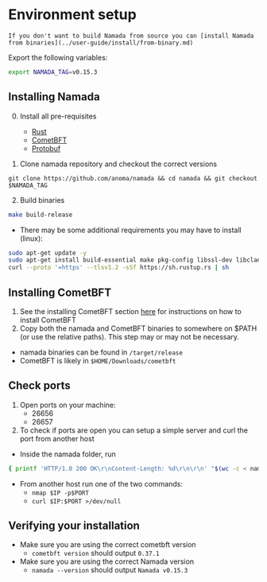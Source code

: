 # Environment setup
```admonish note
If you don't want to build Namada from source you can [install Namada from binaries](../user-guide/install/from-binary.md)
```

Export the following variables:

```bash
export NAMADA_TAG=v0.15.3
```


## Installing Namada
0. Install all pre-requisites
    - [Rust](https://www.rust-lang.org/tools/install)
    - [CometBFT](../install/installing-cometbft.md)
    - [Protobuf](../install/from-source.md#pre-requisites)

1. Clone namada repository and checkout the correct versions

```shell
git clone https://github.com/anoma/namada && cd namada && git checkout $NAMADA_TAG
```
2. Build binaries
```bash
make build-release
```
- There may be some additional requirements you may have to install (linux):
```bash
sudo apt-get update -y
sudo apt-get install build-essential make pkg-config libssl-dev libclang-dev -y
curl --proto '=https' --tlsv1.2 -sSf https://sh.rustup.rs | sh
```

## Installing CometBFT
1. See the installing CometBFT section [here](../install/installing-tendermint.md) for instructions on how to install CometBFT
2. Copy both the namada and CometBFT binaries to somewhere on $PATH (or use the relative paths). This step may or may not be necessary.
    
- namada binaries can be found in `/target/release`
- CometBFT is likely in `$HOME/Downloads/cometbft`

## Check ports
1. Open ports on your machine:
    - 26656
    - 26657
2. To check if ports are open you can setup a simple server and curl the port from another host
        
- Inside the namada folder, run 
``` bash
{ printf 'HTTP/1.0 200 OK\r\nContent-Length: %d\r\n\r\n' "$(wc -c < namada)"; cat namada; } | nc -l $PORT`
```
- From another host run one of the two commands:
    - `nmap $IP -p$PORT`
    - `curl $IP:$PORT >/dev/null`

## Verifying your installation
- Make sure you are using the correct cometbft version
    - `cometbft version` should output `0.37.1`
- Make sure you are using the correct Namada version
    - `namada --version` should output `Namada v0.15.3`
